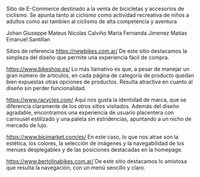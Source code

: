 
Sitio de E-Commerce destinado a la venta de bicicletas y accesorios de ciclismo.
Se apunta tanto al ciclismo como actividad recreativa de niños a adultos como asi tambien al ciclismo de alta competencia y aventura

Johan Giuseppe Mateus
Nicolas Calviño
Maria Fernanda Jimenez
Matias Emanuel Santillan

Sitios de referencia
https://newbikes.com.ar/
De este sitio destacamos la simpleza del diseño que permite una experiencia fácil de compra.

https://www.bikeshop.es/
Lo más llamativo es que, a pesar de manejar un gran número de artículos, en cada página de categoría de producto quedan bien expuestas otras opciones de productos. Resulta atractiva en cuanto al diseño sin perder funcionalidad.

https://www.racycles.com/
Aquí nos gusta la identidad de marca, que se diferencia claramente de los otros sitios visitados. Además del diseño agradable, encontramos una experiencia de usuario placentera con carrousel estilizado y una paleta sin estridencias, apuntando a un nicho de mercado de lujo.

https://www.bicimarket.com/es/
En este caso, lo que nos atrae son la estética, los colores, la selección de imágenes y la navegabilidad de los menúes desplegables y de las posiciones destacadas en la homepage.

https://www.bertolinabikes.com.ar/
De este sitio destacamos lo amistosa que resulta la navegación, con un menú sencillo y claro.


